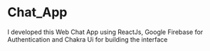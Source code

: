 # Chat_App
I developed this Web Chat App using ReactJs, Google Firebase for Authentication and Chakra Ui for building the interface
